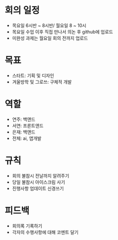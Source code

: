 # 회의 일정
* 목요일 6시반 ~ 8시반/ 월요일 8 ~ 10시
* 목요일 수업 이후 직접 만나서 의논 후 github에 업로드
* 미완성 과제는 월요일 회의 전까지 업로드

# 목표
* 스타트: 기획 및 디자인
* 겨울방학 및 그로쓰: 구체적 개발

# 역할
* 연주: 백앤드
* 서연: 프론트앤드
* 은재: 백앤드
* 전체: ai, 앱개발

# 규칙
* 회의 불참시 전날까지 알려주기
* 당일 불참시 아이스크림 사기
* 진행사항 업데이트 신경쓰기

# 피드백
* 회의록 기록하기
* 각자의 수행사항에 대해 코멘트 달기





